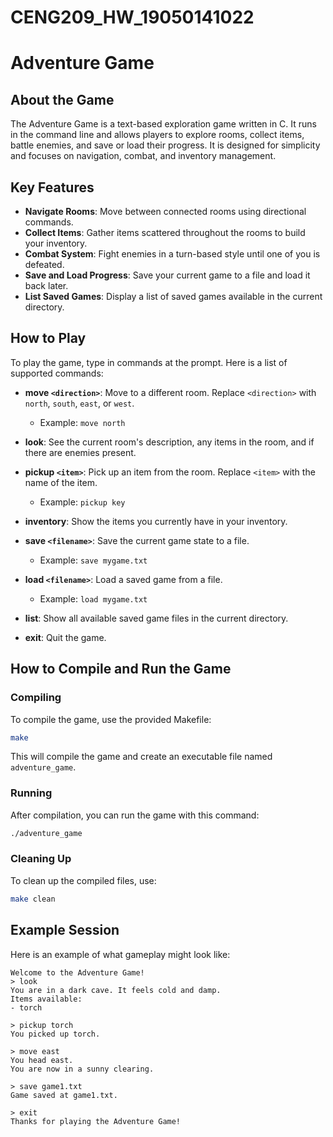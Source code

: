 # CENG209_HW_19050141022
# Adventure Game

## About the Game
The Adventure Game is a text-based exploration game written in C. It runs in the command line and allows players to explore rooms, collect items, battle enemies, and save or load their progress. It is designed for simplicity and focuses on navigation, combat, and inventory management.

## Key Features
- **Navigate Rooms**: Move between connected rooms using directional commands.
- **Collect Items**: Gather items scattered throughout the rooms to build your inventory.
- **Combat System**: Fight enemies in a turn-based style until one of you is defeated.
- **Save and Load Progress**: Save your current game to a file and load it back later.
- **List Saved Games**: Display a list of saved games available in the current directory.

## How to Play
To play the game, type in commands at the prompt. Here is a list of supported commands:

- **move `<direction>`**: Move to a different room. Replace `<direction>` with `north`, `south`, `east`, or `west`.
  - Example: `move north`

- **look**: See the current room's description, any items in the room, and if there are enemies present.

- **pickup `<item>`**: Pick up an item from the room. Replace `<item>` with the name of the item.
  - Example: `pickup key`

- **inventory**: Show the items you currently have in your inventory.

- **save `<filename>`**: Save the current game state to a file.
  - Example: `save mygame.txt`

- **load `<filename>`**: Load a saved game from a file.
  - Example: `load mygame.txt`

- **list**: Show all available saved game files in the current directory.

- **exit**: Quit the game.

## How to Compile and Run the Game
### Compiling
To compile the game, use the provided Makefile:
```bash
make
```
This will compile the game and create an executable file named `adventure_game`.

### Running
After compilation, you can run the game with this command:
```bash
./adventure_game
```

### Cleaning Up
To clean up the compiled files, use:
```bash
make clean
```

## Example Session
Here is an example of what gameplay might look like:
```text
Welcome to the Adventure Game!
> look
You are in a dark cave. It feels cold and damp.
Items available:
- torch

> pickup torch
You picked up torch.

> move east
You head east.
You are now in a sunny clearing.

> save game1.txt
Game saved at game1.txt.

> exit
Thanks for playing the Adventure Game!
```

